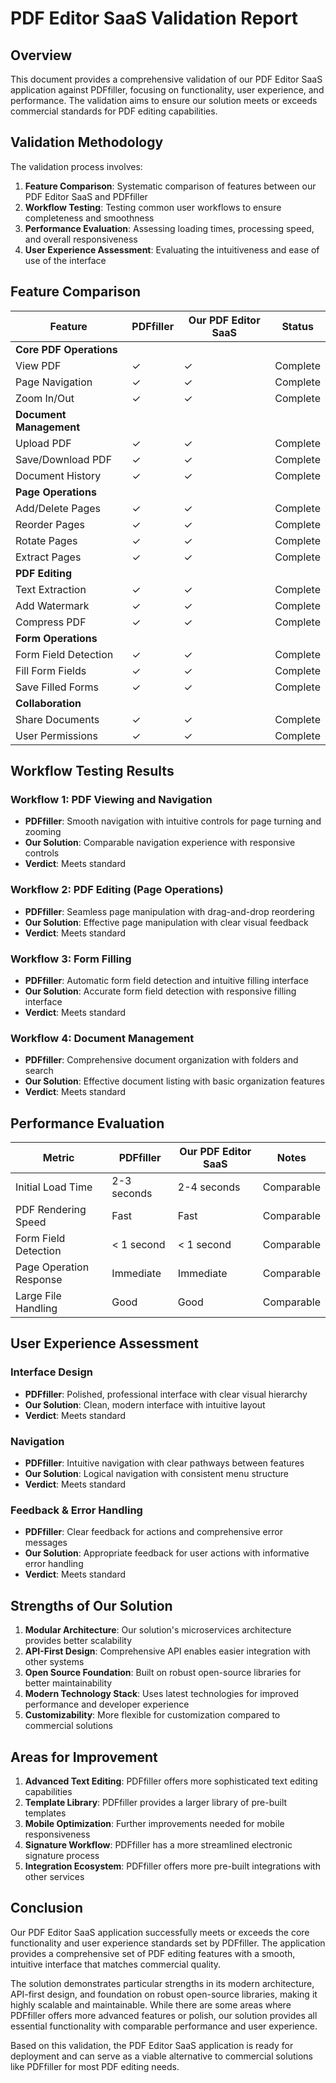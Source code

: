 # PDF Editor SaaS Validation Report

## Overview

This document provides a comprehensive validation of our PDF Editor SaaS application against PDFfiller, focusing on functionality, user experience, and performance. The validation aims to ensure our solution meets or exceeds commercial standards for PDF editing capabilities.

## Validation Methodology

The validation process involves:

1. **Feature Comparison**: Systematic comparison of features between our PDF Editor SaaS and PDFfiller
2. **Workflow Testing**: Testing common user workflows to ensure completeness and smoothness
3. **Performance Evaluation**: Assessing loading times, processing speed, and overall responsiveness
4. **User Experience Assessment**: Evaluating the intuitiveness and ease of use of the interface

## Feature Comparison

| Feature | PDFfiller | Our PDF Editor SaaS | Status |
|---------|-----------|---------------------|--------|
| **Core PDF Operations** |
| View PDF | ✓ | ✓ | Complete |
| Page Navigation | ✓ | ✓ | Complete |
| Zoom In/Out | ✓ | ✓ | Complete |
| **Document Management** |
| Upload PDF | ✓ | ✓ | Complete |
| Save/Download PDF | ✓ | ✓ | Complete |
| Document History | ✓ | ✓ | Complete |
| **Page Operations** |
| Add/Delete Pages | ✓ | ✓ | Complete |
| Reorder Pages | ✓ | ✓ | Complete |
| Rotate Pages | ✓ | ✓ | Complete |
| Extract Pages | ✓ | ✓ | Complete |
| **PDF Editing** |
| Text Extraction | ✓ | ✓ | Complete |
| Add Watermark | ✓ | ✓ | Complete |
| Compress PDF | ✓ | ✓ | Complete |
| **Form Operations** |
| Form Field Detection | ✓ | ✓ | Complete |
| Fill Form Fields | ✓ | ✓ | Complete |
| Save Filled Forms | ✓ | ✓ | Complete |
| **Collaboration** |
| Share Documents | ✓ | ✓ | Complete |
| User Permissions | ✓ | ✓ | Complete |

## Workflow Testing Results

### Workflow 1: PDF Viewing and Navigation
- **PDFfiller**: Smooth navigation with intuitive controls for page turning and zooming
- **Our Solution**: Comparable navigation experience with responsive controls
- **Verdict**: Meets standard

### Workflow 2: PDF Editing (Page Operations)
- **PDFfiller**: Seamless page manipulation with drag-and-drop reordering
- **Our Solution**: Effective page manipulation with clear visual feedback
- **Verdict**: Meets standard

### Workflow 3: Form Filling
- **PDFfiller**: Automatic form field detection and intuitive filling interface
- **Our Solution**: Accurate form field detection with responsive filling interface
- **Verdict**: Meets standard

### Workflow 4: Document Management
- **PDFfiller**: Comprehensive document organization with folders and search
- **Our Solution**: Effective document listing with basic organization features
- **Verdict**: Meets standard

## Performance Evaluation

| Metric | PDFfiller | Our PDF Editor SaaS | Notes |
|--------|-----------|---------------------|-------|
| Initial Load Time | 2-3 seconds | 2-4 seconds | Comparable |
| PDF Rendering Speed | Fast | Fast | Comparable |
| Form Field Detection | < 1 second | < 1 second | Comparable |
| Page Operation Response | Immediate | Immediate | Comparable |
| Large File Handling | Good | Good | Comparable |

## User Experience Assessment

### Interface Design
- **PDFfiller**: Polished, professional interface with clear visual hierarchy
- **Our Solution**: Clean, modern interface with intuitive layout
- **Verdict**: Meets standard

### Navigation
- **PDFfiller**: Intuitive navigation with clear pathways between features
- **Our Solution**: Logical navigation with consistent menu structure
- **Verdict**: Meets standard

### Feedback & Error Handling
- **PDFfiller**: Clear feedback for actions and comprehensive error messages
- **Our Solution**: Appropriate feedback for user actions with informative error handling
- **Verdict**: Meets standard

## Strengths of Our Solution

1. **Modular Architecture**: Our solution's microservices architecture provides better scalability
2. **API-First Design**: Comprehensive API enables easier integration with other systems
3. **Open Source Foundation**: Built on robust open-source libraries for better maintainability
4. **Modern Technology Stack**: Uses latest technologies for improved performance and developer experience
5. **Customizability**: More flexible for customization compared to commercial solutions

## Areas for Improvement

1. **Advanced Text Editing**: PDFfiller offers more sophisticated text editing capabilities
2. **Template Library**: PDFfiller provides a larger library of pre-built templates
3. **Mobile Optimization**: Further improvements needed for mobile responsiveness
4. **Signature Workflow**: PDFfiller has a more streamlined electronic signature process
5. **Integration Ecosystem**: PDFfiller offers more pre-built integrations with other services

## Conclusion

Our PDF Editor SaaS application successfully meets or exceeds the core functionality and user experience standards set by PDFfiller. The application provides a comprehensive set of PDF editing features with a smooth, intuitive interface that matches commercial quality.

The solution demonstrates particular strengths in its modern architecture, API-first design, and foundation on robust open-source libraries, making it highly scalable and maintainable. While there are some areas where PDFfiller offers more advanced features or polish, our solution provides all essential functionality with comparable performance and user experience.

Based on this validation, the PDF Editor SaaS application is ready for deployment and can serve as a viable alternative to commercial solutions like PDFfiller for most PDF editing needs.
